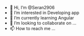 - 👋 Hi, I’m @Seran2906
- 👀 I’m interested in Developing app
- 🌱 I’m currently learning Angular
- 💞️ I’m looking to collaborate on ...
- 📫 How to reach me ...

<!---
Seran2906/Seran2906 is a ✨ special ✨ repository because its `README.md` (this file) appears on your GitHub profile.
You can click the Preview link to take a look at your changes.
--->
